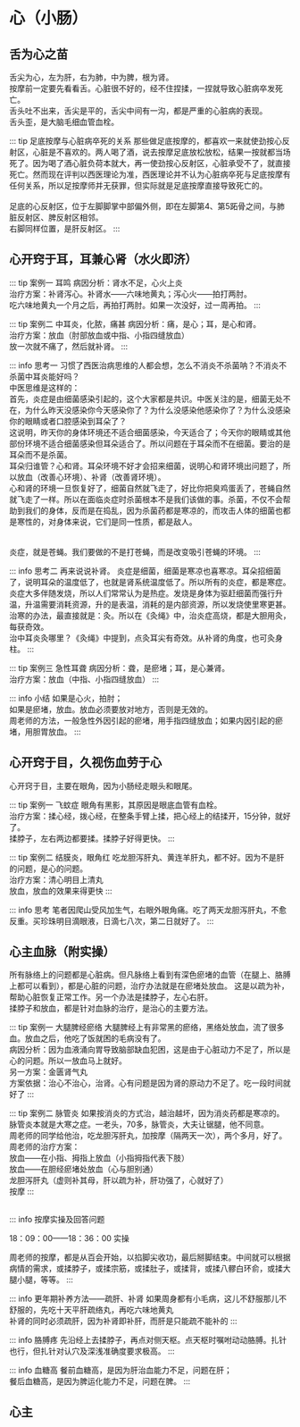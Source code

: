 # 心（小肠）

## 舌为心之苗

舌尖为心，左为肝，右为肺，中为脾，根为肾。<br>
按摩前一定要先看看舌。心脏很不好的，经不住捏揉，一捏就导致心脏病卒发死亡。<br>
舌头吐不出来，舌尖是平的，舌尖中间有一沟，都是严重的心脏病的表现。<br>
舌头歪，是大脑毛细血管血栓。

::: tip 足底按摩与心脏病卒死的关系
那些做足底按摩的，都喜欢一来就使劲按心反射区，心脏是不喜欢的。两人喝了酒，说去按摩足底放松放松，结果一按就都当场死了。因为喝了酒心脏负荷本就大，再一使劲按心反射区，心脏承受不了，就直接死亡。然而现在评判以西医理论为准，西医理论并不认为心脏病卒死与足底按摩有任何关系，所以足按摩师并无获罪，但实际就是足底按摩直接导致死亡的。<br>
<br>
足底的心反射区，位于左脚脚掌中部偏外侧，即在左脚第4、第5跖骨之间，与肺脏反射区、脾反射区相邻。<br>
                右脚同样位置，是肝反射区。
:::


## 心开窍于耳，耳兼心肾（水火即济）

::: tip 案例一	耳鸣
病因分析：肾水不足，心火上炎<br>
治疗方案：补肾泻心。补肾水——六味地黄丸；泻心火——拍打两肘。<br>
吃六味地黄丸一个月之后，再拍打两肘。如果一次没好，过一周再拍。
:::

::: tip 案例二	中耳炎，化脓，痛甚
病因分析：痛，是心；耳，是心和肾。<br>
治疗方案：放血（肘部放血或中指、小指四缝放血）<br>
放一次就不痛了，然后就补肾。
:::

::: info 思考一
习惯了西医治病思维的人都会想，怎么不消炎不杀菌呐？不消炎不杀菌中耳炎能好吗？<br>
中医思维是这样的：<br>
首先，炎症是由细菌感染引起的，这个大家都是共识。中医关注的是，细菌无处不在，为什么昨天没感染你今天感染你了？为什么没感染他感染你了？为什么没感染你的眼睛或者口腔感染到耳朵了？<br>
这说明，昨天你的身体环境还不适合细菌感染，今天适合了；今天你的眼睛或其他部份环境不适合细菌感染但耳朵适合了。所以问题在于耳朵而不在细菌。要治的是耳朵而不是杀菌。<br>
耳朵归谁管？心和肾。耳朵环境不好才会招来细菌，说明心和肾环境出问题了，所以放血（改善心环境）、补肾（改善肾环境）。<br>
心和肾的环境一旦恢复好了，细菌自然就飞走了，好比你把臭鸡蛋丢了，苍蝇自然就飞走了一样。所以在面临炎症时杀菌根本不是我们该做的事。杀菌，不仅不会帮助到我们的身体，反而是在捣乱，因为杀菌药都是寒凉的，而攻击人体的细菌也都是寒性的，对身体来说，它们是同一性质，都是敌人。<br>
<br><br>
炎症，就是苍蝇。我们要做的不是打苍蝇，而是改变吸引苍蝇的环境。
:::

::: info 思考二
再来说说补肾。
炎症是细菌，细菌是寒凉也喜寒凉。耳朵招细菌了，说明耳朵的温度低了，也就是肾系统温度低了。所以所有的炎症，都是寒症。<br>
炎症大多伴随发烧，所以人们常常认为是热症。发烧是身体为驱赶细菌而强行升温，升温需要消耗资源，升的是表温，消耗的是内部资源，所以发烧使里寒更甚。<br>
治寒的办法，最直接就是：灸。所以在《灸绳》中，治炎症高烧，都是大胆用灸，每获奇效。<br>
治中耳炎灸哪里？《灸绳》中提到，点灸耳尖有奇效。从补肾的角度，也可灸身柱。
:::

::: tip 案例三	急性耳聋
病因分析：聋，是瘀堵；耳，是心兼肾。<br>
治疗方案：放血（中指、小指四缝放血）
:::

::: info 小结	
如果是心火，拍肘；<br>
如果是瘀堵，放血。放血必须要放对地方，否则是无效的。<br>
周老师的方法，一般急性外因引起的瘀堵，用手指四缝放血；如果内因引起的瘀堵，用胆胃放血。
:::


## 心开窍于目，久视伤血劳于心

心开窍于目，主要在眼角，因为小肠经走眼头和眼尾。

::: tip 案例一	飞蚊症
眼角有黑影，其原因是眼底血管有血栓。<br>
治疗方案：揉心经，拨心经，在整条手臂上揉，把心经上的结揉开，15分钟，就好了。<br>
揉脖子，左右两边都要揉。揉脖子好得更快。
:::

::: tip 案例二	结膜炎，眼角红
吃龙胆泻肝丸、黄连羊肝丸，都不好。因为不是肝的问题，是心的问题。<br>
治疗方案：清心明目上清丸<br>
放血，放血的效果来得更快
:::

::: info 思考
笔者因爬山受风加生气，右眼外眼角痛。吃了两天龙胆泻肝丸，不愈反重。买珍珠明目滴眼液，日滴七八次，第二日就好了。
:::


## 心主血脉（附实操）

所有脉络上的问题都是心脏病。但凡脉络上看到有深色瘀堵的血管（在腿上、胳膊上都可以看到），都是心脏的问题，治疗办法就是在瘀堵处放血。
这是以疏为补，帮助心脏恢复正常工作。另一个办法是揉脖子，左心右肝。<br>
揉脖子和放血，都是针对血脉的治疗，是治心的主要方法。

::: tip 案例一	大腿脾经瘀络
大腿脾经上有非常黑的瘀络，黑络处放血，流了很多血。放血之后，他吃了饭就困的毛病没有了。<br>
病因分析：因为血液涌向胃导致脑部缺血犯困，这是由于心脏动力不足了，所以是心的问题。所以一放血马上就好。<br>
另一方案：金匮肾气丸<br>
方案依据：治心不治心，治肾。心有问题是因为肾的原动力不足了。吃一段时间就好了
:::

::: tip 案例二	脉管炎
如果按消炎的方式治，越治越坏，因为消炎药都是寒凉的。脉管炎本就是大寒之症。一老头，70多，脉管炎，大夫让锯腿，他不同意。<br>
周老师的同学给他治，吃龙胆泻肝丸，加按摩（隔两天一次），两个多月，好了。<br>
周老师的治疗方案：<br>
放血——在小指、拇指上放血（小指拇指代表下肢）<br>
放血——在胆经瘀堵处放血（心与胆别通）<br>
龙胆泻肝丸（虚则补其母，肝以疏为补，肝功强了，心就好了）<br>
按摩
:::
	
##
::: info 按摩实操及回答问题

18：09：00——18：36：00 实操<br>

周老师的按摩，都是从百会开始，以掐脚尖收功，最后掰脚结束。中间就可以根据病情的需求，或揉脖子，或揉宗筋，或揉肚子，或揉背，或揉八髎白环俞，或揉大腿小腿，等等。
:::

::: info 更年期补养方法——疏肝、补肾
如果周身都有小毛病，这儿不舒服那儿不舒服的，先吃十天平肝疏络丸，再吃六味地黄丸<br>
补肾的同时必须疏肝，因为补肾即补肝，而肝是只能疏不能补的
:::

::: info 胳膊疼
先沿经上去揉脖子，再点对侧天枢。点天枢时嘱咐动动胳膊。扎针也行，但扎针对认穴及深浅准确度要求极高。
:::

::: info 血糖高
餐前血糖高，是因为肝治血能力不足，问题在肝；<br>
餐后血糖高，是因为脾运化能力不足，问题在脾。
:::

## 心主

